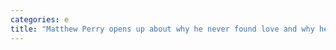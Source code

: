 ```yaml
---
categories: e
title: "Matthew Perry opens up about why he never found love and why he will only date wealthy women"
---
```

